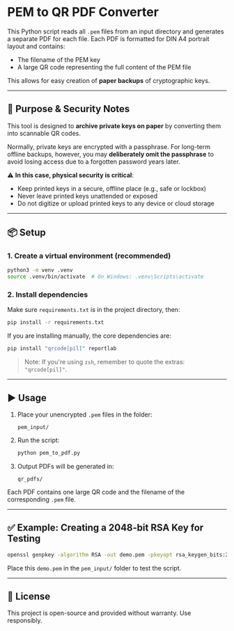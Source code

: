 # PEM to QR PDF Converter

This Python script reads all `.pem` files from an input directory and generates a separate PDF for each file. Each PDF is formatted for DIN A4 portrait layout and contains:

- The filename of the PEM key
- A large QR code representing the full content of the PEM file

This allows for easy creation of **paper backups** of cryptographic keys.

---

## 🔐 Purpose & Security Notes

This tool is designed to **archive private keys on paper** by converting them into scannable QR codes.

Normally, private keys are encrypted with a passphrase. For long-term offline backups, however, you may **deliberately omit the passphrase** to avoid losing access due to a forgotten password years later.

⚠️ **In this case, physical security is critical**:

- Keep printed keys in a secure, offline place (e.g., safe or lockbox)
- Never leave printed keys unattended or exposed
- Do not digitize or upload printed keys to any device or cloud storage

---

## 📦 Setup

### 1. Create a virtual environment (recommended)

```bash
python3 -m venv .venv
source .venv/bin/activate  # On Windows: .venv\Scripts\activate
```

### 2. Install dependencies

Make sure `requirements.txt` is in the project directory, then:

```bash
pip install -r requirements.txt
```

If you are installing manually, the core dependencies are:

```bash
pip install "qrcode[pil]" reportlab
```

> Note: If you're using `zsh`, remember to quote the extras: `"qrcode[pil]"`.

---

## ▶️ Usage

1. Place your unencrypted `.pem` files in the folder:

   ```
   pem_input/
   ```

2. Run the script:

   ```bash
   python pem_to_pdf.py
   ```

3. Output PDFs will be generated in:

   ```
   qr_pdfs/
   ```

Each PDF contains one large QR code and the filename of the corresponding `.pem` file.

---

## ✅ Example: Creating a 2048-bit RSA Key for Testing

```bash
openssl genpkey -algorithm RSA -out demo.pem -pkeyopt rsa_keygen_bits:2048
```

Place this `demo.pem` in the `pem_input/` folder to test the script.

---

## 📄 License

This project is open-source and provided without warranty. Use responsibly.
